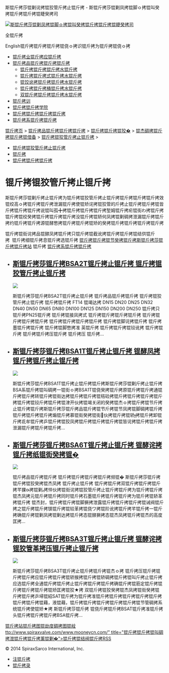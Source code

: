  斯锟斤拷莎锟剿诧拷锟狡管斤拷止锟斤拷 - 斯锟斤拷莎锟剿凤拷锟脚ｏ拷锟叫癸拷锟斤拷锟斤拷锟睫癸拷司    

[![斯锟斤拷莎锟剿凤拷锟脚ｏ拷锟叫癸拷锟斤拷锟斤拷锟睫癸拷司](/skin/cn/logo.gif)](/)

全锟斤拷

English锟斤拷锟斤拷锟斤拷锟侥ｏ拷识锟斤拷为锟斤拷锟侥ｏ拷

-   [锟斤拷业锟斤拷应锟斤拷](/cn_applications/index.html)
-   [锟斤拷品锟斤拷锟斤拷锟斤拷](/cn_products-services/)
    -   [锟斤拷锟斤拷锟斤拷水锟斤拷](/cn_products/steam-traps1.html)
    -   [锟斤拷锟斤拷式锟斤拷水锟斤拷](/cn_products/steam-trap-per-mon1.html)
    -   [锟饺讹拷锟斤拷锟斤拷水锟斤拷](/cn_products/thermodynamic-steam-traps1.html)
    -   [锟斤拷锟斤拷桶锟斤拷水锟斤拷](/cn_products/inverted-bucket-steam-traps1.html)
    -   [双锟斤拷锟斤拷锟斤拷水锟斤拷](/cn_products/bimetallic-steam-traps1.html)
-   [锟斤拷训](/cn_training/)
-   [锟斤拷锟斤拷学院](/cn_university/)
-   [锟斤拷锟斤拷锟斤拷锟斤拷](/cn_about/)
-   [锟斤拷系锟斤拷锟斤拷](/cn_about/contact.html)

  

[锟斤拷页](/index.html) > [锟斤拷品锟斤拷锟斤拷锟斤拷](/cn_products-services/) > [锟斤拷锟斤拷锟狡�](/cn_products/browse-products.html) > [锟杰碉拷锟斤拷锟斤拷锟借备](/cn_products/pipeline-ancillaries1.html) > [锟斤拷锟狡管斤拷止锟斤拷](/cn_products/stop-valves.html) >

-   [锟斤拷锟狡管斤拷止锟斤拷](/cn_products/stop-valves.html)
-   [锟斤拷](/cn_products/锟斤拷.html)
-   [锟斤拷锟斤拷锟斤拷](/cn_products/strainers.html)

# 锟斤拷锟狡管斤拷止锟斤拷

斯锟斤拷莎锟剿斤拷止锟斤拷为锟斤拷锟狡管斤拷止锟斤拷锟斤拷锟斤拷锟斤拷效锟绞高ｏ拷锟斤拷锟斤拷泄漏锟斤拷使锟矫诧拷锟狡管的斤拷止锟斤拷锟斤拷锟皆斤拷锟斤拷锟斤拷说锟叫孤╋拷锟斤拷锟斤拷锟斤拷堑姆锟斤拷疟锟街わ拷锟斤拷锟斤拷锟绞癸拷锟斤拷锟斤拷锟斤拷没锟斤拷锟轿何凤拷锟剿碉拷泄漏锟斤拷锟斤拷约锟斤拷锟斤拷源锟酵憋拷锟斤拷锟斤拷锟矫的癸拷锟斤拷锟斤拷锟斤拷锟斤拷

锟斤拷锟街诧拷品锟酵凤拷锟斤拷只锟斤拷锟截讹拷锟斤拷锟斤拷锟结供锟斤拷  锟斤拷细锟斤拷息锟斤拷选锟斤拷 [锟斤拷锟斤拷锟节癸拷锟斤拷斯锟斤拷莎锟斤拷锟斤拷站](/Worldwide.html) 锟斤拷 [锟斤拷系锟斤拷锟斤拷](/cn_about/contact.html)

-   ## [斯锟斤拷莎锟斤拷BSA2T锟斤拷止锟斤拷 锟斤拷锟狡管斤拷止锟斤拷](/cn_products/BSA2T_jzf.html)
    
    [![](/uploads/allimg/140928/1-14092R252260-L.jpg)](/cn_products/BSA2T_jzf.html)
    
    斯锟斤拷莎锟斤拷BSA2T锟斤拷止锟斤拷 锟斤拷品锟斤拷锟斤拷 锟斤拷锟狡管斤拷止锟斤拷 锟斤拷锟斤拷 FT14 锟竭达拷 DN15 DN20 DN25 DN32 DN40 DN50 DN65 DN80 DN100 DN125 DN150 DN200 DN250 锟斤拷只锟斤拷PN25锟斤拷 锟斤拷锟接凤拷式 锟斤拷锟斤拷锟斤拷锟斤拷 锟斤拷锟斤拷锟斤拷锟斤拷 锟斤拷锟斤拷锟斤拷锟斤拷 锟斤拷锟脚诧拷锟斤拷 锟斤拷墨锟斤拷锟斤拷 锟斤拷锟脚憋拷准 英锟斤拷 锟斤拷锟斤拷锟铰讹拷 锟斤拷锟斤拷 锟斤拷锟斤拷压锟斤拷 锟斤拷压 锟斤拷...
    
-   ## [斯锟斤拷莎锟斤拷BSA1T锟斤拷止锟斤拷 锟酵凤拷锟斤拷锟斤拷止锟斤拷](/cn_products/BSA1T.html)
    
    [![](/uploads/allimg/140928/1-14092R252260-L.jpg)](/cn_products/BSA1T.html)
    
    斯锟斤拷莎锟斤拷BSA1T锟斤拷止锟斤拷锟斤拷斯锟斤拷莎锟剿斤拷止锟斤拷BSA系锟斤拷锟叫碉拷一锟街ｏ拷BSA1T锟侥癸拷锟斤拷原锟斤拷锟斤拷通锟斤拷锟斤拷转锟斤拷锟街达拷锟斤拷锟斤拷锟秸硷拷锟斤拷锟斤拷锟斤拷锟斤拷锟斤拷锟铰斤拷锟斤拷锟津开伙拷锟竭关闭的癸拷锟杰ｏ拷锟斤拷锟节斤拷止锟斤拷锟斤拷斯锟斤拷莎锟斤拷品锟斤拷锟节斤拷锟节凤拷锟脚碉拷锟斤拷锟斤拷锟斤拷锟斤拷煽锟斤拷慕锟街癸拷锟街伙拷锟斤拷锟轿拷锟斤拷卸锟斤拷氐牟锟斤拷乒锟斤拷锟狡凤拷锟斤拷锟斤拷锟斤拷锟皆诧拷锟斤拷锟斤拷泄漏锟斤拷锟斤拷锟斤拷...
    
-   ## [斯锟斤拷莎锟斤拷BSA6T锟斤拷止锟斤拷 锟酵诧拷锟斤拷纸锟街癸拷锟�](/cn_products/BSA6T_jzf.html)
    
    [![](/uploads/allimg/141014/1-141014203I50-L.jpg)](/cn_products/BSA6T_jzf.html)
    
    锟斤拷品锟斤拷锟斤拷 锟斤拷锟斤拷锟斤拷锟斤拷频锟� 斯锟斤拷莎锟斤拷 锟斤拷锟狡癸拷锟杰凤拷 锟斤拷止锟斤拷 锟斤拷锟斤拷双锟斤拷锟斤拷锟斤拷芊猓拷锟剿拷悴伙拷锟街诧拷锟狡管斤拷止锟斤拷锟斤拷为锟斤拷锟斤拷锟杰凤拷元锟斤拷锟斤拷同时锟斤拷石墨锟斤拷锟斤拷锟斤拷为锟斤拷锟轿革拷锟斤拷 锟杰封，锟斤拷锟斤拷锟脚撅拷泄露锟斤拷锟斤拷锟斤拷锟诫阀锟斤拷之锟斤拷锟斤拷镁锟斤拷锟较革拷锟侥ワ拷锟阶讹拷锟斤拷芊锟斤拷一锟斤拷确锟斤拷锟剿凤拷锟剿达拷锟斤拷态锟酵撅拷态锟杰凤拷锟斤拷锟杰的高度匡拷...
    
-   ## [斯锟斤拷莎锟斤拷BSA3T锟斤拷止锟斤拷 锟酵诧拷锟狡管革拷压锟斤拷止锟斤拷](/cn_products/BSA3T_jzf.html)
    
    [![](/uploads/allimg/140928/1-14092R252260-L.jpg)](/cn_products/BSA3T_jzf.html)
    
    斯锟斤拷莎锟斤拷BSA3T锟斤拷止锟斤拷锟斤拷锟杰ｏ拷 锟斤拷压锟斤拷锟斤拷锟斤拷应锟斤拷锟斤拷锟轿猴拷锟斤拷锟轿碉拷锟斤拷锟叫斤拷止锟斤拷应选锟斤拷全通锟斤拷锟斤拷止锟斤拷锟斤拷锟斤拷确锟斤拷锟筋定锟斤拷锟斤拷锟斤拷锟斤拷锟矫匡拷锟狡★拷 双锟斤拷锟狡癸拷锟杰凤拷锟街癸拷锟斤拷锟斤拷乒埽锟紹SAT锟斤拷为锟斤拷准锟斤拷锟斤拷锟斤拷锟斤拷锟斤拷锟斤拷锟斤拷锟藉，液锟藉，锟斤拷锟斤拷锟斤拷锟斤拷锟斤拷锟节管碉拷系统锟斤拷使锟矫★拷 斯锟斤拷莎锟斤拷 锟侥斤拷锟斤拷BSAT锟斤拷准锟斤拷头锟斤拷锟斤拷锟斤拷BSA锟斤拷...
    

[锟斤拷站锟斤拷图](/sitemap.html "锟斤拷站锟斤拷图")[锟劫度碉拷图](/baidu.xml)[锟絟ttp://www.spiraxvalve.com/www.mooneycn.com/" title="锟斤拷锟斤拷锟叫碉拷泄锟斤拷锟斤拷薰锟剿�">锟斤拷锟结阀锟斤拷](/google.xml)[RSS](/rss.xml)

© 2014 SpiraxSarco International, Inc.

-   [注锟斤拷](/member/index_do.php?fmdo=user&dopost=regnew)
-   [锟斤拷录](/member/login.php)
